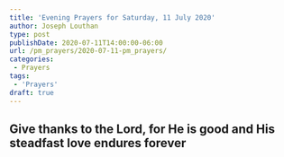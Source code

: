 ```yaml
---
title: 'Evening Prayers for Saturday, 11 July 2020'
author: Joseph Louthan
type: post
publishDate: 2020-07-11T14:00:00-06:00
url: /pm_prayers/2020-07-11-pm_prayers/
categories:
 - Prayers
tags:
 - 'Prayers'
draft: true
---
```

## Give thanks to the Lord, for He is good and His steadfast love endures forever

<pre>

</pre>
